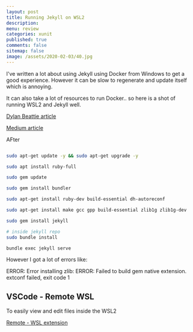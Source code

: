 ```yaml
---
layout: post
title: Running Jekyll on WSL2 
description: 
menu: review
categories: xunit 
published: true 
comments: false     
sitemap: false
image: /assets/2020-02-03/40.jpg
---
```


<!-- [![alt text](/assets/2020-10-12/db.jpg "Db from Caspar Camille Rubin on Unsplash")](https://unsplash.com/@casparrubin) -->

I've written a lot about using Jekyll using Docker from Windows to get a good experience. However it can be slow to regenerate and update itself which is annoying.

It can also take a lot of resources to run Docker.. so here is a shot of running WSL2 and Jekyll well.


[Dylan Beattie article](https://dylanbeattie.net/2020/05/19/jekyll-on-wsl2.html)

[Medium article](https://medium.com/@hjgraca/using-wsl2-visual-studio-code-for-jekyll-blogging-on-windows-10-99489deb4650)

AFter 

```bash

sudo apt-get update -y && sudo apt-get upgrade -y

sudo apt install ruby-full

sudo gem update

sudo gem install bundler

sudo apt-get install ruby-dev build-essential dh-autoreconf

sudo apt-get install make gcc gpp build-essential zlib1g zlib1g-dev

sudo gem install jekyll

# inside jekyll repo
sudo bundle install

bundle exec jekyll serve

```

However I got a lot of errors like:

ERROR:  Error installing zlib:
        ERROR: Failed to build gem native extension.
extconf failed, exit code 1

## VSCode - Remote WSL

To easily view and edit files inside the WSL2

[Remote - WSL extension](https://marketplace.visualstudio.com/items?itemName=ms-vscode-remote.remote-wsl)